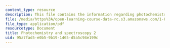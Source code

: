 ```yaml
---
content_type: resource
description: This file contains the information regarding photochemistry and spectroscopy.
file: /media/https%3A/open-learning-course-data-rc.s3.amazonaws.com/1-84j-atmospheric-chemistry-fall-2013/95a7fad5e0b59b191465d5a5c94e199c_MIT1_84JF13_Lec5_light2.pdf
file_type: application/pdf
resourcetype: Document
title: Photochemistry and spectroscopy 2
uid: 95a7fad5-e0b5-9b19-1465-d5a5c94e199c
---
```

